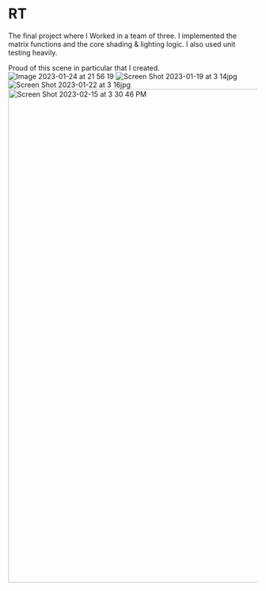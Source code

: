 # RT
The final project where I Worked in a team of three.
I implemented the matrix functions and the core shading & lighting logic. I also used unit testing heavily.

Proud of this scene in particular that I created.
![Image 2023-01-24 at 21 56 19](https://user-images.githubusercontent.com/1247587/215171465-b0fa6c50-207c-4c81-9159-ce86206b2757.jpeg)
![Screen Shot 2023-01-19 at 3 14jpg](https://user-images.githubusercontent.com/1247587/219040412-0a992d63-4819-40d8-a94e-e2da7fbce33b.jpg)
![Screen Shot 2023-01-22 at 3 16jpg](https://user-images.githubusercontent.com/1247587/219040530-5dd3412e-b575-4d81-a51e-66b53e9c6183.jpg)
<img width="997" alt="Screen Shot 2023-02-15 at 3 30 46 PM" src="https://user-images.githubusercontent.com/1247587/219041150-63cedc38-9cf8-4125-85da-36aabf74637c.png">
